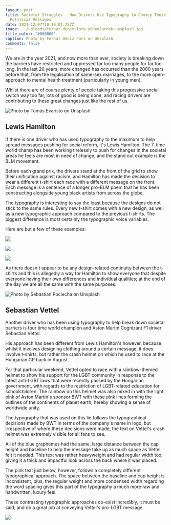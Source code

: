 ```yaml
---
layout: post
title: Societal Struggles - How Drivers Use Typography to Convey Their Social &
  Political Messages
date: 2021-12-07T10:10:01.257Z
image: ../uploads/ferhat-deniz-fors-y0neularnsk-unsplash.jpg
title_color: "#000000"
caption: Photo by Ferhat Deniz Fors on Unsplash
comments: false
---
```

We are in the year 2021, and now more than ever, society is breaking down the barriers have restricted and oppressed far too many people for far too long. In the last 20 years, more changed has occurred than the 2000 years before that, from the legalisation of same-sex marriages, to the more open-approach to mental health treatment (particularly in young men).

Whilst there are of course plenty of people taking this progressive social switch way too far, lots of good is being done, and racing drivers are contributing to these great changes just like the rest of us.

![Photo by Tomás Evaristo on Unsplash](../uploads/tomas-evaristo-ma6dyih8xwm-unsplash.jpg)

## Lewis Hamilton

If there is one driver who has used typography to the maximum to help spread messages pushing for social reform, it's Lewis Hamilton. The 7-time world champ has been working tirelessly to push for changes in the societal areas he feels are most in need of change, and the stand out example is the BLM movement. 

Before each grand prix, the drivers stand at the front of the grid to show their unification against racism, and Hamilton has made the decision to wear a different t-shirt each race with a different message on the front. Each message is a sentence of a longer pro-BLM poem that he has been constructing alongside young black artists from across the globe. 

The typography is interesting to say the least because the designs do not stick to the same rules. Every new t-shirt comes with a new design, as well as a new typographic approach compared to the previous t-shirts. The biggest difference is most certainly the typographic voice variables. 

Here are but a few of these examples:

![](../uploads/blm-t-shirt-1.jpg)

![](../uploads/blm-t-shirt-2.jpg)

![](../uploads/blm-t-shirt-3.jpeg)

As there doesn't appear to be any design-related continuity between the t-shirts and this is allegedly a way for Hamilton to show everyone that despite everyone having their own differences and individual qualities; at the end of the day we are all the same with the same purposes. 

![Photo by Sebastian Pociecha on Unsplash](../uploads/sebastian-pociecha-fopee0tpcbo-unsplash.jpg)

## Sebastian Vettel

Another driver who has been using typography to help break down societal barriers is four time world champion and Aston Martin Cognizant F1 driver Sebastian Vettel. 

His approach has been different from Lewis Hamilton's however, because whilst it involves designing clothing around a certain message, it does involve t-shirts, but rather the crash helmet on which he used to race at the Hungarian GP back in August. 

For that particular weekend, Vettel opted to race with a rainbow-themed helmet to show his support for the LGBT community in response to the latest anti-LGBT laws that were recently passed by the Hungarian government, with regards to the restriction of LGBT-related education for schoolchildren. The rainbow on this helmet was also mixed in with the light pink of Aston Martin's sponsor BWT with these pink lines forming the outlines of the continents of planet earth, hereby showing a sense of worldwide unity.

The typography that was used on this lid follows the typographical decisions made by BWT in terms of the company's name in logo, but irrespective of where these decisions were made, the text on Vettel's crash helmet was extremely visible for all fans to see.

All of the blue graphemes had the same, large distance between the cap height and baseline to help the message  take up as much space as Vettel felt it needed. This text was rather heavyweight and had regular width too, giving it a thick and impactful look across the back where it was placed.

The pink text just below, however, follows a completely different typographical approach. The space between the baseline and cap height is inconsistent, plus, the regular weight and more condensed width regarding the word spacing gives this part of the typography a much more raw and handwritten, luxury feel.

These contrasting typographic approaches co-exist incredibly, it must be said, and do a great job at conveying Vettel's pro-LGBT message. 

![](../uploads/vettels-lid.jpg)
